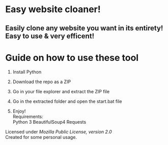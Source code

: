 # Easy website cloaner!  
   
## Easily clone any website you want in its entirety! Easy to use & very efficent! 
 
# Guide on how to use these tool  
   
1. Install Python
  
2. Download the repo as a ZIP   
 
3. Go in your file explorer and extract the ZIP file
 
4. Go in the extracted folder and open the start.bat file   
 
5. Enjoy!   
Requirements:   
    Python 3
    BeautifulSoup4
    Requests 
 
Licensed under *Mozilla Public License, version 2.0*    
Created for some personal usage.  